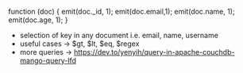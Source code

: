 function (doc) {
emit(doc.\_id, 1);
emit(doc.email,1);
emit(doc.name, 1);
emit(doc.age, 1);
}

<!-- selector and fields -->

- selection of key in any document i.e. email, name, username
- useful cases -> $gt, $lt, $eq, $regex
- more queries -> https://dev.to/yenyih/query-in-apache-couchdb-mango-query-lfd
